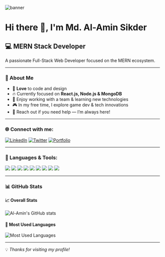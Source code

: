 <!-- Banner -->
![banner](https://i.ibb.co/C5b4ZbjY/DDDDD.png)

# Hi there 👋, I'm Md. Al-Amin Sikder

## 💻 MERN Stack Developer

A passionate Full-Stack Web Developer focused on the MERN ecosystem.

---

### 📜 About Me
- 🌟 **Love** to code and design
- 🔥 Currently focused on **React.js, Node.js & MongoDB**
- 🤝 Enjoy working with a team & learning new technologies
- 🎮 In my free time, I explore game dev & tech innovations
- 💬 Reach out if you need help — I’m always here!

---

### 🌐 Connect with me:
[![LinkedIn](https://img.shields.io/badge/-LinkedIn-0A66C2?style=flat&logo=linkedin)](https://www.linkedin.com/in/your-profile-url)
[![Twitter](https://img.shields.io/badge/-Twitter-1DA1F2?style=flat&logo=twitter)](https://twitter.com/your-profile-url)
[![Portfolio](https://img.shields.io/badge/-Portfolio-000000?style=flat)](https://your-portfolio-url.com)

---

### 🧰 Languages & Tools:
<p align="left">
  <img src="https://img.shields.io/badge/-HTML-000000?style=flat&logo=html5" />
  <img src="https://img.shields.io/badge/-CSS-000000?style=flat&logo=css3" />
  <img src="https://img.shields.io/badge/-JavaScript-000000?style=flat&logo=javascript" />
  <img src="https://img.shields.io/badge/-React-000000?style=flat&logo=react" />
  <img src="https://img.shields.io/badge/-Node.js-000000?style=flat&logo=node.js" />
  <img src="https://img.shields.io/badge/-Express-000000?style=flat&logo=express" />
  <img src="https://img.shields.io/badge/-MongoDB-000000?style=flat&logo=mongodb" />
  <img src="https://img.shields.io/badge/-Firebase-000000?style=flat&logo=firebase" />
  <img src="https://img.shields.io/badge/-Tailwind_CSS-000000?style=flat&logo=tailwind-css" />
</p>

---

### 📊 GitHub Stats
#### 📈 Overall Stats
![Al-Amin's GitHub stats](https://github-readme-stats.vercel.app/api?username=Al-AminSikder&show_icons=true&theme=radical)

#### 🧮 Most Used Languages
![Most Used Languages](https://github-readme-stats.vercel.app/api/top-langs/?username=Al-AminSikder&layout=compact&theme=radical)

---

💡 _Thanks for visiting my profile!_  
